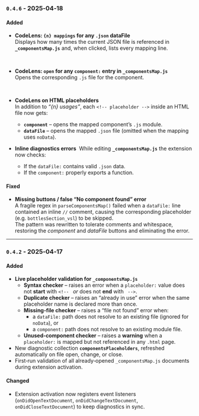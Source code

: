 ### `0.4.6` ‑ 2025‑04‑18
#### Added
- **CodeLens: `{n} mappings` for any `.json` dataFile**  
  Displays how many times the current JSON file is referenced in **`_componentsMap.js`** and, when clicked, lists every mapping line.
<br>

- **CodeLens: `open` for any `component:` entry in `_componentsMap.js`**  
  Opens the corresponding `.js` file for the component.
<br>

- **CodeLens on HTML placeholders**  
  In addition to *“{n} usages”*, each `<!-- placeholder -->` inside an HTML file now gets:  
  - **`component`** – opens the mapped component’s `.js` module.  
  - **`dataFile`** – opens the mapped `.json` file (omitted when the mapping uses `noData`).  

- **Inline diagnostics errors** 
  While editing **`_componentsMap.js`** the extension now checks:
  - If the `dataFile:` contains valid `.json` data.
  - If the `component:` properly exports a function.


#### Fixed
- **Missing buttons / false “No component found” error**  
  A fragile regex in `parseComponentsMap()` failed when a `dataFile:` line contained an inline `//` comment, causing the corresponding placeholder (e.g. `bottlesSection_vsl`) to be skipped.  
  The pattern was rewritten to tolerate comments and whitespace, restoring the *component* and *dataFile* buttons and eliminating the error.

---

### `0.4.2` ‑ 2025‑04‑17
#### Added
- **Live placeholder validation for `_componentsMap.js`**  
  - **Syntax checker** – raises an error when a `placeholder:` value does not **start** with `<!-- ` *or* does not **end** with ` -->`.  
  - **Duplicate checker** – raises an “already in use” error when the same placeholder name is declared more than once.  
  - **Missing‑file checker** – raises a “file not found” error when:  
    - a `dataFile:` path does not resolve to an existing file (ignored for `noData`), or  
    - a `component:` path does not resolve to an existing module file.  
  - **Unused‑component checker** – raises a **warning** when a `placeholder:` is mapped but not referenced in any `.html` page.  
- New diagnostic collection **`componentsPlaceholders`**, refreshed automatically on file open, change, or close.  
- First‑run validation of all already‑opened `_componentsMap.js` documents during extension activation.

#### Changed
- Extension activation now registers event listeners (`onDidOpenTextDocument`, `onDidChangeTextDocument`, `onDidCloseTextDocument`) to keep diagnostics in sync.
